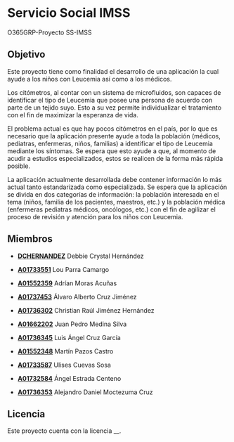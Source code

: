 # Servicio Social IMSS
O365GRP-Proyecto SS-IMSS

## Objetivo

Este proyecto tiene como finalidad el desarrollo de una aplicación la cual ayude a los niños con Leucemia así como a los médicos. 

Los citómetros, al contar con un sistema de microfluidos, son capaces de identificar el tipo de Leucemia que posee una persona de acuerdo con parte de un tejido suyo. Esto a su vez permite individualizar el tratamiento con el fin de maximizar la esperanza de vida.

El problema actual es que hay pocos citómetros en el país, por lo que es necesario que la aplicación presente ayude a toda la población (médicos, pediatras, enfermeras, niños, familias) a identificar el tipo de Leucemia mediante los síntomas. Se espera que esto ayude a que, al momento de acudir a estudios especializados, estos se realicen de la forma más rápida posible. 

La aplicación actualmente desarrollada debe contener información lo más actual tanto estandarizada como especializada. Se espera que la aplicación se divida en dos categorías de información: la población interesada en el tema (niños, familia de los pacientes, maestros, etc.) y la población médica (enfermeras pediatras médicos, oncólogos, etc.) con el fin de agilizar el proceso de revisión y atención para los niños con Leucemia.

## Miembros

- [**DCHERNANDEZ**](mailto:dchernandez@tec.mx) Debbie Crystal Hernández
- [**A01733551**](mailto:A01733551@tec.mx) Lou Parra Camargo

- [**A01552359**](mailto:A01552359@tec.mx) Adrían Moras Acuñas
- [**A01737453**](mailto:a01737453@tec.mx) Álvaro Alberto Cruz Jiménez
- [**A01736302**](mailto:A01736302@tec.mx) Christian Raúl Jiménez Hernández
- [**A01662202**](mailto:A01662202@tec.mx) Juan Pedro Medina Silva
- [**A01736345**](mailto:A01736345@tec.mx) Luis Ángel Cruz García
- [**A01552348**](mailto:A01552348@tec.mx) Martín Pazos Castro
- [**A01733587**](mailto:A01733587@tec.mx) Ulises Cuevas Sosa
- [**A01732584**](mailto:A01732584@tec.mx) Ángel Estrada Centeno
- [**A01736353**](mailto:a01736353@tec.mx) Alejandro Daniel Moctezuma Cruz

## Licencia

Este proyecto cuenta con la licencia __.
